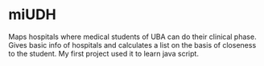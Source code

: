 # miUDH

Maps hospitals where medical students of UBA can do their clinical phase. Gives basic info of hospitals and calculates a list on the basis of closeness to the student. My first project used it to learn java script.
